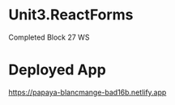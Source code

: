 # Unit3.ReactForms

Completed Block 27 WS

# Deployed App

https://papaya-blancmange-bad16b.netlify.app